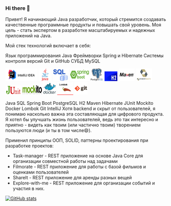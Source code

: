 ### Hi there 👋

<!--
**AleksandrIsa4/AleksandrIsa4** is a ✨ _special_ ✨ repository because its `README.md` (this file) appears on your GitHub profile.

Here are some ideas to get you started:

- 🔭 I’m currently working on ...
- 🌱 I’m currently learning ...
- 👯 I’m looking to collaborate on ...
- 🤔 I’m looking for help with ...
- 💬 Ask me about ...
- 📫 How to reach me: ...
- 😄 Pronouns: ...
- ⚡ Fun fact: ...
-->

Привет! Я начинающий Java разработчик, который стремится создавать качественные программные продукты и повышать свой уровень. Моя цель - стать экспертом в разработке масштабируемых и надежных приложений на Java.

Мой стек технологий включает в себя:

Язык программирования Java
Фреймворки Spring и Hibernate
Системы контроля версий Git и GitHub
СУБД MySQL

<div id="icons">
  <img src="IntelliJ_IDEA_logo.png" title="IntelliJ" alt="IntelliJ" width="100" height="40"/>
  <img src="https://github.com/devicons/devicon/blob/master/icons/java/java-original-wordmark.svg?raw=true" alt="Java" width="40" height="40"/>
  <img src="SQL_icon.jpg" title="SQL" alt="SQL" width="50" height="40"/>
  <img src="Spring_boot_icon.jpeg" title="Spring Boot" alt="Spring Boot" width="60" height="40"/>
  <img src="https://github.com/devicons/devicon/blob/master/icons/postgresql/postgresql-original-wordmark.svg?raw=true" title="PostgreSQL" alt="PostgreSQL" width="40" height="40"/>
  <img src="H2_database_logo.png" title="H2" alt="H2" width="40" height="30"/>
  <img src="Maven_logo.png" title="Maven" alt="Maven" width="50" height="40"/>
  <img src="Hibernate_logo.gif" title="Hibernate" alt="Hibernate" width="50" height="40"/>
  <img src="JUnit_logo.png" title="JUnit" alt="JUnit" width="50" height="30"/>
  <img src="Mockito_Logo.png" title="Mockito" alt="Mockito" width="60" height="30"/>
  <img src="https://github.com/devicons/devicon/blob/master/icons/docker/docker-original-wordmark.svg?raw=true" title="Docker" alt="Docker" width="40" height="40"/>
  <img src="Lombok_logo.png" title="Lombok" alt="Lombok" width="50" height="40"/>
  <img src="https://github.com/devicons/devicon/blob/master/icons/git/git-original-wordmark.svg?raw=true" title="Git" alt="Git" width="40" height="40"/>
</div>


Java SQL Spring Boot PostgreSQL H2 Maven Hibernate JUnit Mockito Docker Lombok Git IntelliJ
Хотя backend и скрыт от пользователей, я понимаю насколько важна эта составляющая для цифрового продукта. Я хотел бы улучшать жизнь пользователей, ведь это так интересно и приятно - видеть как твоим (или частично твоим) творением пользуются люди (и ты в том числе😄).

Применил принципы ООП, SOLID, паттерны проектирования при разработке проектов:
- Task-manager - REST приложение на основе Java Core для организации совместной работы над задачами
- Filmorate - REST приложение для работы с базой фильмов и оценками пользователей
- ShareIt - REST приложение для аренды разных вещей
- Explore-with-me - REST приложение для организации событий и участия в них.

[![GitHub stats](https://github-readme-stats.vercel.app/api?username=AleksandrIsa4)](https://github.com/AleksandrIsa4/github-readme-stats)
